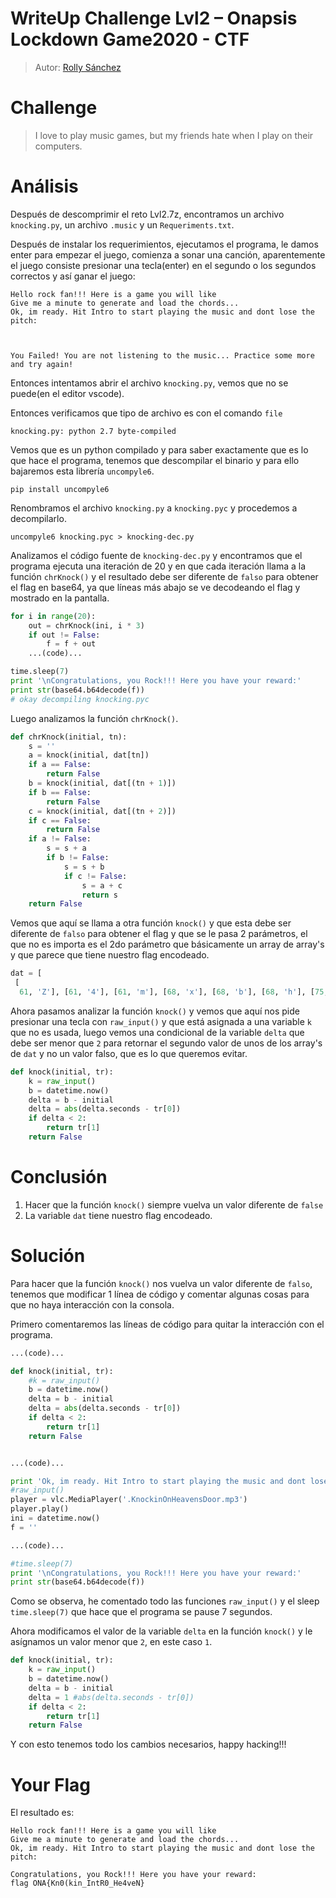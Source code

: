 # WriteUp Challenge Lvl2 – Onapsis Lockdown Game2020 - CTF

> Autor: [Rolly Sánchez](https://twitter.com/Pwnakil)

Challenge
========

> I love to play music games, but my friends hate 
when I play on their computers.


Análisis
========

Después de descomprimir el reto Lvl2.7z, encontramos un archivo  `knocking.py`, un archivo `.music` y un `Requeriments.txt`.

Después de instalar los requerimientos, ejecutamos el programa, le damos enter para empezar el juego, comienza a sonar una canción, aparentemente el juego consiste presionar una tecla(enter) en el segundo o los segundos correctos y así ganar el juego:

```
Hello rock fan!!! Here is a game you will like
Give me a minute to generate and load the chords...
Ok, im ready. Hit Intro to start playing the music and dont lose the pitch:



You Failed! You are not listening to the music... Practice some more and try again!
```

Entonces intentamos abrir el archivo `knocking.py`, vemos que no se puede(en el editor vscode).

Entonces verificamos que tipo de archivo es con el comando `file`

```
knocking.py: python 2.7 byte-compiled
```

Vemos que es un python compilado y para saber exactamente que es lo que hace el programa, tenemos que descompilar el binario y para ello bajaremos esta librería `uncompyle6`.

```
pip install uncompyle6
```

Renombramos el archivo `knocking.py` a `knocking.pyc` y procedemos a decompilarlo.

```
uncompyle6 knocking.pyc > knocking-dec.py
```

Analizamos el código fuente de `knocking-dec.py` y encontramos que el programa ejecuta una iteración de 20 y en que cada iteración llama a la función `chrKnock()` y el resultado debe ser diferente de `falso` para obtener el flag en base64, ya que líneas más abajo se ve decodeando el flag y mostrado en la pantalla.

```Python
for i in range(20):
    out = chrKnock(ini, i * 3)
    if out != False:
        f = f + out
    ...(code)...

time.sleep(7)
print '\nCongratulations, you Rock!!! Here you have your reward:'
print str(base64.b64decode(f))
# okay decompiling knocking.pyc
```

Luego analizamos la función `chrKnock()`.

```Python
def chrKnock(initial, tn):
    s = ''
    a = knock(initial, dat[tn])
    if a == False:
        return False
    b = knock(initial, dat[(tn + 1)])
    if b == False:
        return False
    c = knock(initial, dat[(tn + 2)])
    if c == False:
        return False
    if a != False:
        s = s + a
        if b != False:
            s = s + b
            if c != False:
                s = a + c
                return s
    return False
```

Vemos que aquí se llama a otra función `knock()` y que esta debe ser diferente de `falso` para obtener el flag y que se le pasa 2 parámetros, el que no es importa es el 2do parámetro que básicamente un array de array's y que parece que tiene nuestro flag encodeado.

```Python
dat = [
 [
  61, 'Z'], [61, '4'], [61, 'm'], [68, 'x'], [68, 'b'], [68, 'h'], [75, 'Z'], [75, 'a'], [76, 'y'], [82, 'B'], [82, 'd'], [83, 'P'], [148, 'T'], [148, '8'], [149, 'k'], [155, 'F'], [156, 'c'], [156, '7'], [162, 'S'], [163, '9'], [163, '2'], [170, '4'], [170, '2'], [170, 'w'], [234, 'K'], [235, '0'], [235, 'G'], [241, 't'], [242, '7'], [242, 'p'], [249, 'b'], [249, '5'], [250, 'l'], [256, '9'], [256, 'b'], [257, 'J'], [263, 'b'], [264, '4'], [264, 'n'], [271, 'R'], [271, 'd'], [271, 'S'], [278, 'M'], [278, 'f'], [278, 'F'], [285, '9'], [285, 'e'], [286, 'I'], [292, 'Z'], [292, '7'], [293, 'T'], [299, 'R'], [300, '0'], [300, '2'], [306, 'Z'], [307, 'a'], [307, 'U'], [314, '5'], [314, '2'], [314, '9']]
```

Ahora pasamos analizar la función `knock()` y vemos que aquí nos pide presionar una tecla con `raw_input()` y que está asignada a una variable `k` que no es usada, luego vemos una condicional de la variable `delta` que debe ser menor que `2` para retornar el segundo valor de unos de los array's de `dat` y no un valor falso, que es lo que queremos evitar.

```Python
def knock(initial, tr):
    k = raw_input()
    b = datetime.now()
    delta = b - initial
    delta = abs(delta.seconds - tr[0])
    if delta < 2:
        return tr[1]
    return False
```

Conclusión
========


1. Hacer que la función `knock()` siempre vuelva un valor diferente de `false`
2. La variable `dat` tiene nuestro flag encodeado.

Solución
========

Para hacer que la función `knock()` nos vuelva un valor diferente de `falso`, tenemos que modificar 1 línea de código y comentar algunas cosas para que no haya interacción con la consola.


Primero comentaremos las líneas de código para quitar la interacción con el programa.

```Python
...(code)...

def knock(initial, tr):
    #k = raw_input()
    b = datetime.now()
    delta = b - initial
    delta = abs(delta.seconds - tr[0])
    if delta < 2:
        return tr[1]
    return False


...(code)...

print 'Ok, im ready. Hit Intro to start playing the music and dont lose the pitch:'
#raw_input()
player = vlc.MediaPlayer('.KnockinOnHeavensDoor.mp3')
player.play()
ini = datetime.now()
f = ''

...(code)...

#time.sleep(7)
print '\nCongratulations, you Rock!!! Here you have your reward:'
print str(base64.b64decode(f))
```
Como se observa, he comentado todo las funciones `raw_input()` y el sleep `time.sleep(7)` que hace que el programa se pause 7 segundos.

Ahora modificamos el valor de la variable `delta` en la función `knock()` y le asígnamos un valor menor que `2`, en este caso `1`.

```Python
def knock(initial, tr):
    k = raw_input()
    b = datetime.now()
    delta = b - initial
    delta = 1 #abs(delta.seconds - tr[0])
    if delta < 2:
        return tr[1]
    return False
```

Y con esto tenemos todo los cambios necesarios, happy hacking!!!


Your Flag
========

El resultado es:

```
Hello rock fan!!! Here is a game you will like
Give me a minute to generate and load the chords...
Ok, im ready. Hit Intro to start playing the music and dont lose the pitch:

Congratulations, you Rock!!! Here you have your reward:
flag ONA{Kn0(kin_IntR0_He4veN}
```
